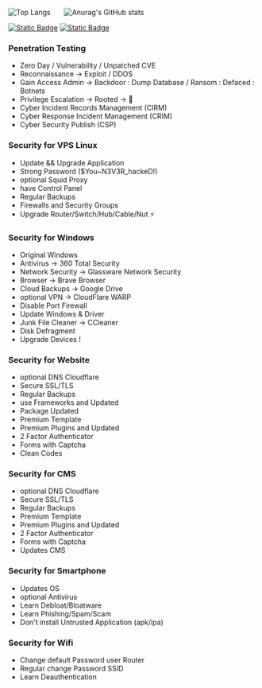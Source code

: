 ![Top Langs](https://github-readme-stats.vercel.app/api/top-langs/?username=realzcode&layout=compact&theme=dark)&nbsp;&nbsp;&nbsp;&nbsp;&nbsp;&nbsp;&nbsp;![Anurag's GitHub stats](https://github-readme-stats.vercel.app/api?username=realzcode&show_icons=true&theme=dark&hide=commits,contribs)

[![Static Badge](https://img.shields.io/badge/Start-Here-white?link=https%3A%2F%2Fstart.me%2Fp%2F9E7Re8%2Frealz-code)](https://start.me/p/9E7Re8/realz-code) [![Static Badge](https://img.shields.io/badge/INDONESIA-white?label=DIRGAHAYU%2078&labelColor=%23f44336)](https://realzcode.github.io)

### Penetration Testing
- Zero Day / Vulnerability / Unpatched CVE
- Reconnaissance -> Exploit / DDOS
- Gain Access Admin -> Backdoor : Dump Database / Ransom : Defaced : Botnets
- Privilege Escalation -> Rooted -> 💬
- Cyber Incident Records Management (CIRM)
- Cyber ​​Response Incident Management (CRIM)
- Cyber Security Publish (CSP)

### Security for VPS Linux
- Update && Upgrade Application
- Strong Password ($You~N3V3R_hackeD!)
- optional Squid Proxy
- have Control Panel
- Regular Backups
- Firewalls and Security Groups
- Upgrade Router/Switch/Hub/Cable/Nut ⚡

### Security for Windows
- Original Windows
- Antivirus -> 360 Total Security
- Network Security -> Glassware Network Security
- Browser -> Brave Browser
- Cloud Backups -> Google Drive
- optional VPN -> CloudFlare WARP
- Disable Port Firewall
- Update Windows & Driver
- Junk File Cleaner -> CCleaner
- Disk Defragment
- Upgrade Devices !

### Security for Website
- optional DNS Cloudflare
- Secure SSL/TLS
- Regular Backups
- use Frameworks and Updated
- Package Updated
- Premium Template
- Premium Plugins and Updated
- 2 Factor Authenticator
- Forms with Captcha
- Clean Codes

### Security for CMS
- optional DNS Cloudflare
- Secure SSL/TLS
- Regular Backups
- Premium Template
- Premium Plugins and Updated
- 2 Factor Authenticator
- Forms with Captcha
- Updates CMS

### Security for Smartphone
- Updates OS
- optional Antivirus
- Learn Debloat/Bloatware
- Learn Phishing/Spam/Scam
- Don't install Untrusted Application (apk/ipa)

### Security for Wifi
- Change default Password user Router
- Regular change Password SSID
- Learn Deauthentication
